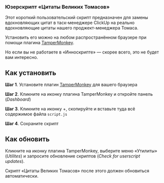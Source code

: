 ### Юзерскрипт «Цитаты Великих Томасов»

Этот короткий пользовательский скрипт предназначен для замены вдохновляющих цитат в таск-менеджере ClickUp на реально вдохновляющие цитаты нашего проджект-менеджера Томаса.

Установить его можно на любом распространённом браузере при помощи плагина [TamperMonkey](https://www.tampermonkey.net).

Но если вы не работаете в «Инноскрипте» — скорее всего, это не будет вам интересно.

## Как установить

**Шаг 1**. Установите плагин [TamperMonkey](https://www.tampermonkey.net) для вашего браузера

**Шаг 2**. Кликните на иконку плагина TamperMonkey и откройте панель (*Dashboard*)

**Шаг 3**. Кликните на иконку +, скопируйте и вставьте туда всё содержимое файла `script.js`

**Шаг 4**. Сохраните скрипт

## Как обновить

Кликните на иконку плагина TamperMonkey, выберите меню «Утилиты» (*Utilites*) и запросите обновление скриптов (*Check for userscript updates*).

Скрипт «Цитаты Великих Томасов» после этого должен обновиться автоматически.
